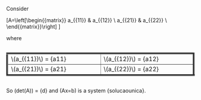 Consider 

\[A=\left[\begin{{matrix}}
a_{{11}} & a_{{12}} \\
a_{{21}} & a_{{22}} \\
\end{{matrix}}\right]
\]

where

<table style="border-collapse: collapse; width: 100%; display: inline-table; border: 10" border="5" >
    <colgroup>
      <col style="width: 50%">
      <col style="width: 50%;">
    </colgroup>
    <tbody>
      <tr>
        <td>\(a_{{11}}\) = {a11}</td>
        <td>\(a_{{12}}\) = {a12}</td>
      </tr>
      <tr>
        <td>\(a_{{21}}\) = {a21}</td>
        <td>\(a_{{22}}\) = {a22}</td>
      </tr>
    </tbody>
  </table>

So \(det(A)\) = {d} and  \(Ax=b\) is a system {solucaounica}.


